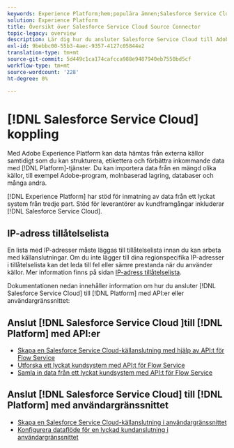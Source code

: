 ```yaml
---
keywords: Experience Platform;hem;populära ämnen;Salesforce Service Cloud;salesforce service cloud
solution: Experience Platform
title: Översikt över Salesforce Service Cloud Source Connector
topic-legacy: overview
description: Lär dig hur du ansluter Salesforce Service Cloud till Adobe Experience Platform med API:er eller användargränssnittet.
exl-id: 9bebbc00-55b3-4aec-9357-4127c05844e2
translation-type: tm+mt
source-git-commit: 5d449c1ca174cafcca988e9487940eb7550bd5cf
workflow-type: tm+mt
source-wordcount: '228'
ht-degree: 0%

---
```


# [!DNL Salesforce Service Cloud] koppling

Med Adobe Experience Platform kan data hämtas från externa källor samtidigt som du kan strukturera, etikettera och förbättra inkommande data med [!DNL Platform]-tjänster. Du kan importera data från en mängd olika källor, till exempel Adobe-program, molnbaserad lagring, databaser och många andra.

[!DNL Experience Platform] har stöd för inmatning av data från ett lyckat system från tredje part. Stöd för leverantörer av kundframgångar inkluderar [!DNL Salesforce Service Cloud].

## IP-adress tillåtelselista

En lista med IP-adresser måste läggas till tillåtelselista innan du kan arbeta med källanslutningar. Om du inte lägger till dina regionspecifika IP-adresser i tillåtelselista kan det leda till fel eller sämre prestanda när du använder källor. Mer information finns på sidan [IP-adress tillåtelselista](../../ip-address-allow-list.md).

Dokumentationen nedan innehåller information om hur du ansluter [!DNL Salesforce Service Cloud] till [!DNL Platform] med API:er eller användargränssnittet:

## Anslut [!DNL Salesforce Service Cloud ]till [!DNL Platform] med API:er

- [Skapa en Salesforce Service Cloud-källanslutning med hjälp av API:t för Flow Service](../../tutorials/api/create/customer-success/salesforce-service-cloud.md)
- [Utforska ett lyckat kundsystem med API:t för Flow Service](../../tutorials/api/explore/customer-success.md)
- [Samla in data från ett lyckat kundsystem med API:t för Flow Service](../../tutorials/api/collect/customer-success.md)

## Anslut [!DNL Salesforce Service Cloud] till [!DNL Platform] med användargränssnittet

- [Skapa en Salesforce Service Cloud-källanslutning i användargränssnittet](../../tutorials/ui/create/customer-success/salesforce-service-cloud.md)
- [Konfigurera dataflöde för en lyckad kundanslutning i användargränssnittet](../../tutorials/ui/dataflow/customer-success.md)
